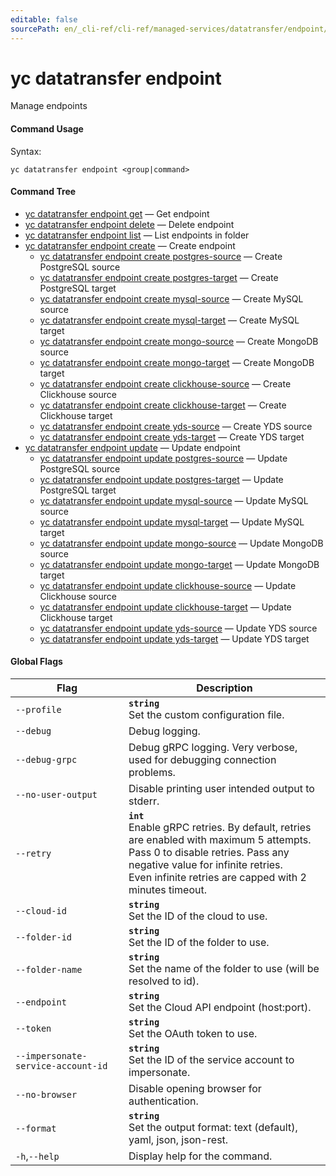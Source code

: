 ```yaml
---
editable: false
sourcePath: en/_cli-ref/cli-ref/managed-services/datatransfer/endpoint/index.md
---
```


# yc datatransfer endpoint

Manage endpoints

#### Command Usage

Syntax: 

`yc datatransfer endpoint <group|command>`

#### Command Tree

- [yc datatransfer endpoint get](get.md) — Get endpoint
- [yc datatransfer endpoint delete](delete.md) — Delete endpoint
- [yc datatransfer endpoint list](list.md) — List endpoints in folder
- [yc datatransfer endpoint create](create/index.md) — Create endpoint
	- [yc datatransfer endpoint create postgres-source](create/postgres-source.md) — Create PostgreSQL source
	- [yc datatransfer endpoint create postgres-target](create/postgres-target.md) — Create PostgreSQL target
	- [yc datatransfer endpoint create mysql-source](create/mysql-source.md) — Create MySQL source
	- [yc datatransfer endpoint create mysql-target](create/mysql-target.md) — Create MySQL target
	- [yc datatransfer endpoint create mongo-source](create/mongo-source.md) — Create MongoDB source
	- [yc datatransfer endpoint create mongo-target](create/mongo-target.md) — Create MongoDB target
	- [yc datatransfer endpoint create clickhouse-source](create/clickhouse-source.md) — Create Clickhouse source
	- [yc datatransfer endpoint create clickhouse-target](create/clickhouse-target.md) — Create Clickhouse target
	- [yc datatransfer endpoint create yds-source](create/yds-source.md) — Create YDS source
	- [yc datatransfer endpoint create yds-target](create/yds-target.md) — Create YDS target
- [yc datatransfer endpoint update](update/index.md) — Update endpoint
	- [yc datatransfer endpoint update postgres-source](update/postgres-source.md) — Update PostgreSQL source
	- [yc datatransfer endpoint update postgres-target](update/postgres-target.md) — Update PostgreSQL target
	- [yc datatransfer endpoint update mysql-source](update/mysql-source.md) — Update MySQL source
	- [yc datatransfer endpoint update mysql-target](update/mysql-target.md) — Update MySQL target
	- [yc datatransfer endpoint update mongo-source](update/mongo-source.md) — Update MongoDB source
	- [yc datatransfer endpoint update mongo-target](update/mongo-target.md) — Update MongoDB target
	- [yc datatransfer endpoint update clickhouse-source](update/clickhouse-source.md) — Update Clickhouse source
	- [yc datatransfer endpoint update clickhouse-target](update/clickhouse-target.md) — Update Clickhouse target
	- [yc datatransfer endpoint update yds-source](update/yds-source.md) — Update YDS source
	- [yc datatransfer endpoint update yds-target](update/yds-target.md) — Update YDS target

#### Global Flags

| Flag | Description |
|----|----|
|`--profile`|<b>`string`</b><br/>Set the custom configuration file.|
|`--debug`|Debug logging.|
|`--debug-grpc`|Debug gRPC logging. Very verbose, used for debugging connection problems.|
|`--no-user-output`|Disable printing user intended output to stderr.|
|`--retry`|<b>`int`</b><br/>Enable gRPC retries. By default, retries are enabled with maximum 5 attempts.<br/>Pass 0 to disable retries. Pass any negative value for infinite retries.<br/>Even infinite retries are capped with 2 minutes timeout.|
|`--cloud-id`|<b>`string`</b><br/>Set the ID of the cloud to use.|
|`--folder-id`|<b>`string`</b><br/>Set the ID of the folder to use.|
|`--folder-name`|<b>`string`</b><br/>Set the name of the folder to use (will be resolved to id).|
|`--endpoint`|<b>`string`</b><br/>Set the Cloud API endpoint (host:port).|
|`--token`|<b>`string`</b><br/>Set the OAuth token to use.|
|`--impersonate-service-account-id`|<b>`string`</b><br/>Set the ID of the service account to impersonate.|
|`--no-browser`|Disable opening browser for authentication.|
|`--format`|<b>`string`</b><br/>Set the output format: text (default), yaml, json, json-rest.|
|`-h`,`--help`|Display help for the command.|
